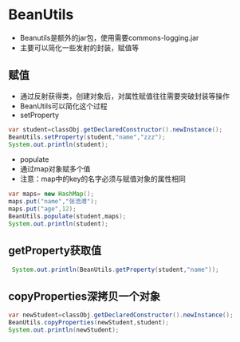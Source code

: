 # BeanUtils
- Beanutils是额外的jar包，使用需要commons-logging.jar
- 主要可以简化一些发射的封装，赋值等

## 赋值
- 通过反射获得类，创建对象后，对属性赋值往往需要突破封装等操作
- BeanUtils可以简化这个过程
- setProperty
```java
var student=classObj.getDeclaredConstructor().newInstance();
BeanUtils.setProperty(student,"name","zzz");
System.out.println(student);
```

- populate
- 通过map对象赋多个值
- 注意：map中的key的名字必须与赋值对象的属性相同
```java
var maps= new HashMap();
maps.put("name","张浩港");
maps.put("age",12);
BeanUtils.populate(student,maps);
System.out.println(student);
```

## getProperty获取值
```java
 System.out.println(BeanUtils.getProperty(student,"name"));
```

## copyProperties深拷贝一个对象
```java
var newStudent=classObj.getDeclaredConstructor().newInstance();
BeanUtils.copyProperties(newStudent,student);
System.out.println(newStudent);
```